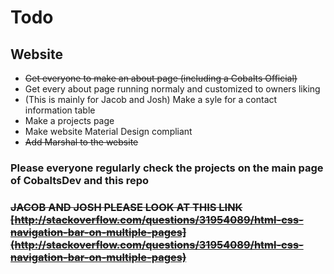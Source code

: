 # Todo  
   ## Website  
       
   - ~~Get everyone to make an about page (including a Cobalts Official)~~
   - Get every about page running normaly and customized to owners liking 
   - (This is mainly for Jacob and Josh) Make a syle for a contact information table  
   - Make a projects page  
   - Make website Material Design compliant
   - ~~Add Marshal to the website~~
   
   
### Please everyone regularly check the projects on the main page of CobaltsDev and this repo 
 
### ~~JACOB AND JOSH PLEASE LOOK AT THIS LINK [http://stackoverflow.com/questions/31954089/html-css-navigation-bar-on-multiple-pages](http://stackoverflow.com/questions/31954089/html-css-navigation-bar-on-multiple-pages)~~

